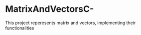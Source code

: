 # MatrixAndVectorsC-

This project reperesents matrix and vectors, implementing their functionalities
